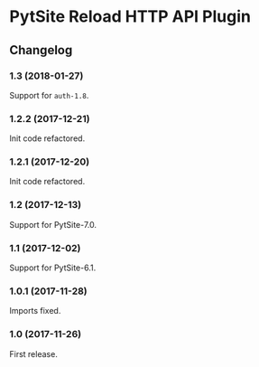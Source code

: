 # PytSite Reload HTTP API Plugin


## Changelog


### 1.3 (2018-01-27)

Support for `auth-1.8`.


### 1.2.2 (2017-12-21)

Init code refactored.


### 1.2.1 (2017-12-20)

Init code refactored.


### 1.2 (2017-12-13)

Support for PytSite-7.0.


### 1.1 (2017-12-02)

Support for PytSite-6.1.


### 1.0.1 (2017-11-28)

Imports fixed.


### 1.0 (2017-11-26)

First release.
